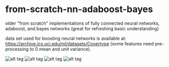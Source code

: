 # from-scratch-nn-adaboost-bayes
older "from scratch" implementations of fully connected neural networks, adaboost, and bayes networks (great for refreshing basic understanding)

data set used for boosting neural networks is available at: https://archive.ics.uci.edu/ml/datasets/Covertype (some features need pre-processing to 0 mean and unit variance).

![alt tag](https://cloud.githubusercontent.com/assets/25671774/25321873/d54ef762-2866-11e7-8546-58ec7f5a32a7.png)
![alt tag](https://cloud.githubusercontent.com/assets/25671774/25321879/db03294e-2866-11e7-9bc0-16520f4534f0.png)
![alt tag](https://cloud.githubusercontent.com/assets/25671774/25321880/dc75de8e-2866-11e7-9a8d-fc2d9cde1f83.png)
![alt tag](https://cloud.githubusercontent.com/assets/25671774/25321890/e957917e-2866-11e7-9fd8-8c2ea667c5a0.jpg)
